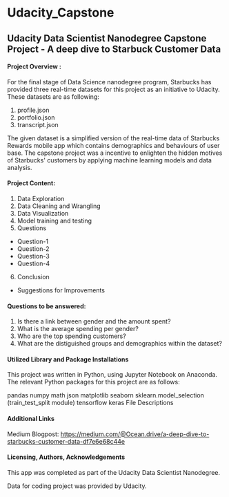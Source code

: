 # Udacity_Capstone
## Udacity Data Scientist Nanodegree Capstone Project - A deep dive to Starbuck Customer Data


#### Project Overview :

For the final stage of Data Science nanodegree program, Starbucks has provided three real-time datasets for this project as an initiative to Udacity. These datasets are as following:
1. profile.json
2. portfolio.json
3. transcript.json

The given dataset is a simplified version of the real-time data of Starbucks Rewards mobile app which contains demographics and behaviours of user base. The capstone project was a incentive to enlighten the hidden motives of Starbucks' customers by applying machine learning models and data analysis. 

#### Project Content:
1. Data Exploration
2. Data Cleaning and Wrangling
3. Data Visualization
4. Model training and testing
5. Questions
  - Question-1
  - Question-2
  - Question-3
  - Question-4
 6. Conclusion
  - Suggestions for Improvements
 

#### Questions to be answered:

1. Is there a link between gender and the amount spent?
2. What is the average spending per gender?
3. Who are the top spending customers?
4. What are the distiguished groups and demographics within the dataset?

#### Utilized Library and Package Installations

This project was written in Python, using Jupyter Notebook on Anaconda. The relevant Python packages for this project are as follows:

pandas
numpy
math
json
matplotlib
seaborn
sklearn.model_selection (train_test_split module)
tensorflow
keras
File Descriptions

#### Additional Links
Medium Blogpost: https://medium.com/@Ocean.drive/a-deep-dive-to-starbucks-customer-data-df7e6e68c44e

#### Licensing, Authors, Acknowledgements

This app was completed as part of the Udacity Data Scientist Nanodegree.

Data for coding project was provided by Udacity.
